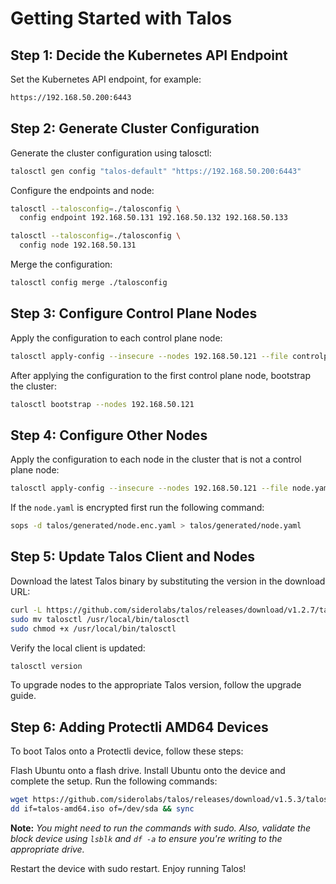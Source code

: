 # Getting Started with Talos

## Step 1: Decide the Kubernetes API Endpoint

Set the Kubernetes API endpoint, for example:

```bash
https://192.168.50.200:6443
```

## Step 2: Generate Cluster Configuration

Generate the cluster configuration using talosctl:

```bash
talosctl gen config "talos-default" "https://192.168.50.200:6443"
```

Configure the endpoints and node:

```bash
talosctl --talosconfig=./talosconfig \
  config endpoint 192.168.50.131 192.168.50.132 192.168.50.133

talosctl --talosconfig=./talosconfig \
  config node 192.168.50.131
```

Merge the configuration:

```bash
talosctl config merge ./talosconfig
```

## Step 3: Configure Control Plane Nodes

Apply the configuration to each control plane node:

```bash
talosctl apply-config --insecure --nodes 192.168.50.121 --file controlplane.yaml
```

After applying the configuration to the first control plane node, bootstrap the cluster:

```bash
talosctl bootstrap --nodes 192.168.50.121
```

## Step 4: Configure Other Nodes

Apply the configuration to each node in the cluster that is not a control plane node:

```bash
talosctl apply-config --insecure --nodes 192.168.50.121 --file node.yaml
```

If the `node.yaml` is encrypted first run the following command:

```bash
sops -d talos/generated/node.enc.yaml > talos/generated/node.yaml
```

## Step 5: Update Talos Client and Nodes

Download the latest Talos binary by substituting the version in the download URL:

```bash
curl -L https://github.com/siderolabs/talos/releases/download/v1.2.7/talosctl-linux-amd64 -o talosctl
sudo mv talosctl /usr/local/bin/talosctl
sudo chmod +x /usr/local/bin/talosctl
```

Verify the local client is updated:

```bash
talosctl version
```

To upgrade nodes to the appropriate Talos version, follow the upgrade guide.

## Step 6: Adding Protectli AMD64 Devices

To boot Talos onto a Protectli device, follow these steps:

Flash Ubuntu onto a flash drive.
Install Ubuntu onto the device and complete the setup.
Run the following commands:

```bash
wget https://github.com/siderolabs/talos/releases/download/v1.5.3/talos-amd64.iso
dd if=talos-amd64.iso of=/dev/sda && sync
```

**Note:** *You might need to run the commands with sudo. Also, validate the block device using `lsblk` and `df -a` to ensure you're writing to the appropriate drive.*

Restart the device with sudo restart.
Enjoy running Talos!
